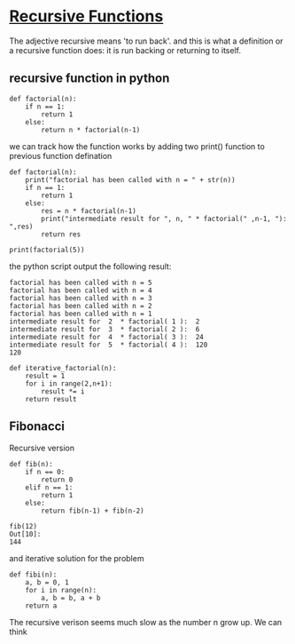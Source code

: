 # [Recursive Functions](https://www.python-course.eu/recursive_functions.php)
The adjective recursive means 'to run back'. and this is what a definition or a recursive function does: it is run backing or returning 
to itself. 

## recursive function in python
```
def factorial(n):
    if n == 1:
        return 1
    else:
        return n * factorial(n-1)

``` 

we can track how the function works by adding two print() function to previous function defination
```
def factorial(n):
    print("factorial has been called with n = " + str(n))
    if n == 1:
        return 1
    else:
        res = n * factorial(n-1)
        print("intermediate result for ", n, " * factorial(" ,n-1, "): ",res)
        return res	

print(factorial(5))

```
the python script output the following result:
```
factorial has been called with n = 5
factorial has been called with n = 4
factorial has been called with n = 3
factorial has been called with n = 2
factorial has been called with n = 1
intermediate result for  2  * factorial( 1 ):  2
intermediate result for  3  * factorial( 2 ):  6
intermediate result for  4  * factorial( 3 ):  24
intermediate result for  5  * factorial( 4 ):  120
120

```
```
def iterative_factorial(n):
    result = 1
    for i in range(2,n+1):
        result *= i
    return result

```


## Fibonacci
Recursive version
```
def fib(n):
    if n == 0:
        return 0
    elif n == 1:
        return 1
    else:
        return fib(n-1) + fib(n-2)
    
fib(12)
Out[10]: 
144
```
and iterative solution for the problem
```
def fibi(n):
    a, b = 0, 1
    for i in range(n):
        a, b = b, a + b
    return a
```
The recursive verison seems much slow as the number n grow up.
We can think 





